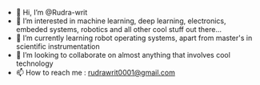 - 👋 Hi, I’m @Rudra-writ
- 👀 I’m interested in machine learning, deep learning, electronics, embeded systems, robotics and all other cool stuff out there...
- 🌱 I’m currently learning robot operating systems, apart from master's in scientific instrumentation
- 💞️ I’m looking to collaborate on almost anything that involves cool technology
- 📫 How to reach me : rudrawrit0001@gmail.com

<!---
Rudra-writ/Rudra-writ is a ✨ special ✨ repository because its `README.md` (this file) appears on your GitHub profile.
You can click the Preview link to take a look at your changes.
--->
